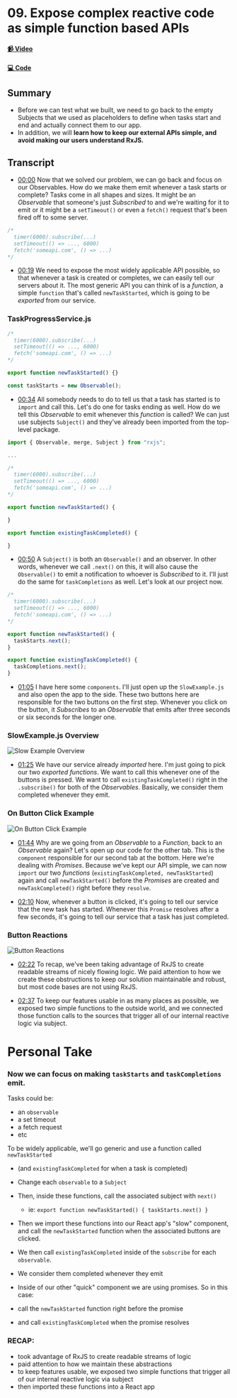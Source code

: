 # 09. Expose complex reactive code as simple function based APIs

#### [📹 Video](https://egghead.io/lessons/rxjs-expose-complex-reactive-code-as-simple-function-based-apis)

#### [💻 Code](https://github.com/rarmatei/egghead-thinking-reactively/blob/lesson-09/src/lesson-code/TaskProgressService.js)

## Summary

- Before we can test what we built, we need to go back to the empty Subjects that we used as placeholders to define when tasks start and end and actually connect them to our app.
- In addition, we will **learn how to keep our external APIs simple, and avoid making our users understand RxJS.**

## Transcript

- [00:00](https://egghead.io/lessons/rxjs-expose-complex-reactive-code-as-simple-function-based-apis#t=0) Now that we solved our problem, we can go back and focus on our Observables. How do we make them emit whenever a task starts or complete? Tasks come in all shapes and sizes. It might be an _Observable_ that someone's just _Subscribed_ to and we're waiting for it to emit or it might be a `setTimeout()` or even a `fetch()` request that's been fired off to some server.

```js
/*
  timer(6000).subscribe(...)
  setTimeout(() => ..., 6000)
  fetch('someapi.com', () => ...)
*/
```

- [00:19](https://egghead.io/lessons/rxjs-expose-complex-reactive-code-as-simple-function-based-apis#t=19) We need to expose the most widely applicable API possible, so that whenever a task is created or completes, we can easily tell our servers about it. The most generic API you can think of is a _function_, a simple `function` that's called `newTaskStarted`, which is going to be _exported_ from our service.

### TaskProgressService.js

```js
/*
  timer(6000).subscribe(...)
  setTimeout(() => ..., 6000)
  fetch('someapi.com', () => ...)
*/

export function newTaskStarted() {}

const taskStarts = new Observable();
```

- [00:34](https://egghead.io/lessons/rxjs-expose-complex-reactive-code-as-simple-function-based-apis#t=34) All somebody needs to do to tell us that a task has started is to `import` and call this. Let's do one for tasks ending as well. How do we tell this _Observable_ to emit whenever this _function_ is called? We can just use subjects `Subject()` and they've already been imported from the top-level package.

```js
import { Observable, merge, Subject } from "rxjs";

...

/*
  timer(6000).subscribe(...)
  setTimeout(() => ..., 6000)
  fetch('someapi.com', () => ...)
*/

export function newTaskStarted() {

}

export function existingTaskCompleted() {

}
```

- [00:50](https://egghead.io/lessons/rxjs-expose-complex-reactive-code-as-simple-function-based-apis#t=50) A `Subject()` is both an `Observable()` and an observer. In other words, whenever we call `.next()` on this, it will also cause the `Observable()` to emit a notification to whoever is _Subscribed_ to it. I'll just do the same for `taskCompletions` as well. Let's look at our project now.

```js
/*
  timer(6000).subscribe(...)
  setTimeout(() => ..., 6000)
  fetch('someapi.com', () => ...)
*/

export function newTaskStarted() {
  taskStarts.next();
}

export function existingTaskCompleted() {
  taskCompletions.next();
}
```

- [01:05](https://egghead.io/lessons/rxjs-expose-complex-reactive-code-as-simple-function-based-apis#t=65) I have here some `components`. I'll just open up the `SlowExample.js` and also open the app to the side. These two buttons here are responsible for the two buttons on the first step. Whenever you click on the button, it _Subscribes_ to an _Observable_ that emits after three seconds or six seconds for the longer one.

### SlowExample.js Overview

![Slow Example Overview](https://res.cloudinary.com/dg3gyk0gu/image/upload/v1585168508/transcript-images/egghead-expose-complex-reactive-code-as-simple-function-based-apis-slow-example-overview.jpg)

- [01:25](https://egghead.io/lessons/rxjs-expose-complex-reactive-code-as-simple-function-based-apis#t=85) We have our service already _imported_ here. I'm just going to pick our two _exported functions_. We want to call this whenever one of the buttons is pressed. We want to call `existingTaskCompleted()` right in the `.subscribe()` for both of the _Observables_. Basically, we consider them completed whenever they emit.

### On Button Click Example

![On Button Click Example](https://res.cloudinary.com/dg3gyk0gu/image/upload/v1585168502/transcript-images/egghead-expose-complex-reactive-code-as-simple-function-based-apis-on-button-click-example.jpg)

- [01:44](https://egghead.io/lessons/rxjs-expose-complex-reactive-code-as-simple-function-based-apis#t=104) Why are we going from an _Observable_ to a _Function_, back to an _Observable_ again? Let's open up our code for the other tab. This is the `component` responsible for our second tab at the bottom. Here we're dealing with _Promises_. Because we've kept our API simple, we can now `import` our two _functions_ (`existingTaskCompleted, newTaskStarted`) again and call `newTaskStarted()` before the _Promises_ are created and `newTaskCompleted()` right before they `resolve`.

- [02:10](https://egghead.io/lessons/rxjs-expose-complex-reactive-code-as-simple-function-based-apis#t=130) Now, whenever a button is clicked, it's going to tell our service that the new task has started. Whenever this `Promise` resolves after a few seconds, it's going to tell our service that a task has just completed.

### Button Reactions

![Button Reactions](https://res.cloudinary.com/dg3gyk0gu/image/upload/v1585168503/transcript-images/egghead-expose-complex-reactive-code-as-simple-function-based-apis-button-reactions.jpg)

- [02:22](https://egghead.io/lessons/rxjs-expose-complex-reactive-code-as-simple-function-based-apis#t=142) To recap, we've been taking advantage of RxJS to create readable streams of nicely flowing logic. We paid attention to how we create these obstructions to keep our solution maintainable and robust, but most code bases are not using RxJS.

- [02:37](https://egghead.io/lessons/rxjs-expose-complex-reactive-code-as-simple-function-based-apis#t=157) To keep our features usable in as many places as possible, we exposed two simple functions to the outside world, and we connected those function calls to the sources that trigger all of our internal reactive logic via subject.

# Personal Take

### Now we can focus on making `taskStarts` and `taskCompletions` emit.

Tasks could be:

- an `observable`
- a set timeout
- a fetch request
- etc

To be widely applicable, we'll go generic and use a function called `newTaskStarted`
- (and `existingTaskCompleted` for when a task is completed)
- Change each `observable` to a `Subject`
- Then, inside these functions, call the associated subject with `next()`
  - ie: `export function newTaskStarted() { taskStarts.next() }`

- Then we import these functions into our React app's "slow" component, and call the `newTaskStarted` function when the associated buttons are clicked.
- We then call `existingTaskCompleted` inside of the `subscribe` for each `observable`.
- We consider them completed whenever they emit

- Inside of our other "quick" component we are using promises. So in this case:

- call the `newTaskStarted` function right before the promise
- and call `existingTaskCompleted` when the promise resolves

### RECAP:

- took advantage of RxJS to create readable streams of logic
- paid attention to how we maintain these abstractions
- to keep features usable, we exposed two simple functions that trigger all of our internal reactive logic via subject
- then imported these functions into a React app
